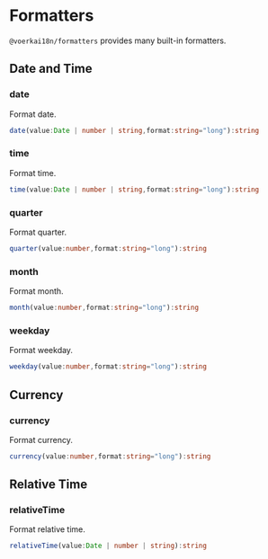 # Formatters

`@voerkai18n/formatters` provides many built-in formatters.

## Date and Time

### date

Format date.

```ts
date(value:Date | number | string,format:string="long"):string
```

### time

Format time.

```ts
time(value:Date | number | string,format:string="long"):string
```

### quarter

Format quarter.

```ts
quarter(value:number,format:string="long"):string
```

### month

Format month.

```ts
month(value:number,format:string="long"):string
```

### weekday

Format weekday.

```ts
weekday(value:number,format:string="long"):string
```

## Currency

### currency

Format currency.

```ts
currency(value:number,format:string="long"):string
```

## Relative Time

### relativeTime

Format relative time.

```ts
relativeTime(value:Date | number | string):string
```
